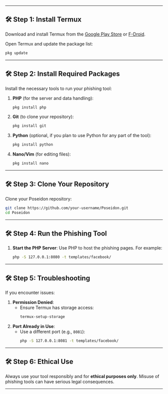 
---
## 🛠️ **Step 1: Install Termux**
Download and install Termux from the [Google Play Store](https://play.google.com/store/apps/details?id=com.termux) or [F-Droid](https://f-droid.org/en/packages/com.termux/).

Open Termux and update the package list:
```bash
pkg update
```

---

## 🛠️ **Step 2: Install Required Packages**
Install the necessary tools to run your phishing tool:

1. **PHP** (for the server and data handling):
   ```bash
   pkg install php
   ```

2. **Git** (to clone your repository):
   ```bash
   pkg install git
   ```

3. **Python** (optional, if you plan to use Python for any part of the tool):
   ```bash
   pkg install python
   ```

4. **Nano/Vim** (for editing files):
   ```bash
   pkg install nano
   ```

---

## 🛠️ **Step 3: Clone Your Repository**
Clone your Poseidon repository:
```bash
git clone https://github.com/your-username/Poseidon.git
cd Poseidon
```

---

## 🛠️ **Step 4: Run the Phishing Tool**
1. **Start the PHP Server**:
   Use PHP to host the phishing pages. For example:
   ```bash
   php -S 127.0.0.1:8080 -t templates/facebook/
   ```
   
---

## 🛠️ **Step 5: Troubleshooting**
If you encounter issues:
1. **Permission Denied**:
   - Ensure Termux has storage access:
     ```bash
     termux-setup-storage
     ```
2. **Port Already in Use**:
   - Use a different port (e.g., `8081`):
     ```bash
     php -S 127.0.0.1:8081 -t templates/facebook/
     ```

---

## 🛠️ **Step 6: Ethical Use**
Always use your tool responsibly and for **ethical purposes only**. Misuse of phishing tools can have serious legal consequences.

---
